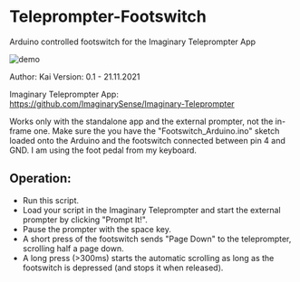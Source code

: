# Teleprompter-Footswitch
Arduino controlled footswitch for the Imaginary Teleprompter App

![demo](./gif/footswitch.gif)

Author: Kai
Version: 0.1 - 21.11.2021

Imaginary Teleprompter App: https://github.com/ImaginarySense/Imaginary-Teleprompter 

Works only with the standalone app and the external prompter, not the in-frame one.
Make sure the you have the "Footswitch_Arduino.ino" sketch loaded onto the Arduino and the footswitch connected between pin 4 and GND. I am using the foot pedal from my keyboard.

## Operation:
- Run this script.
- Load your script in the Imaginary Teleprompter and start the external prompter by clicking "Prompt It!".
- Pause the prompter with the space key.
- A short press of the footswitch sends "Page Down" to the teleprompter, scrolling half a page down.
- A long press (>300ms) starts the automatic scrolling as long as the footswitch is depressed (and stops it when released).

